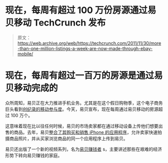 # 现在，每周有超过 100 万份房源通过易贝移动 TechCrunch 发布

> 原文：<https://web.archive.org/web/https://techcrunch.com/2011/11/30/more-than-one-million-listings-a-week-are-now-made-through-ebay-mobile/>

# 现在，每周有超过一百万的房源是通过易贝移动完成的

众所周知，易贝正在大力推进手机业务。尤其是在这个假日购物季，这个电子商务巨头看到[创纪录的移动参与度](https://web.archive.org/web/20221006214625/https://beta.techcrunch.com/2011/11/25/ebay-paypal-mobile-payment-volume-up-over-500-percent-on-thanksgiving-day/)。今天，易贝宣布，现在每周通过易贝移动的房源超过 100 万个。

这意味着现在比以往任何时候，易贝的市场卖家都在通过移动设备上传他们想要出售的商品。去年，易贝[整合了其购买和销售 iPhone 的应用程序](https://web.archive.org/web/20221006214625/https://beta.techcrunch.com/2010/11/22/ebays-iphone-app-combines-buying-and-selling-adds-barcode-scanning-from-redlaser/)，允许卖家快速拍摄商品照片，并从买家浏览商品的同一个应用程序上传到易贝。

易贝还出版了一个新的视频系列，名为[易贝赚钱者](https://web.archive.org/web/20221006214625/http://youtube.com/ebay) s，主要讲述那些在艰难的经济形势下转向易贝赚钱的家庭。